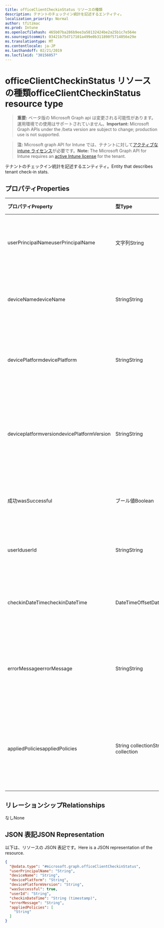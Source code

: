 ```yaml
---
title: officeClientCheckinStatus リソースの種類
description: テナントのチェックイン統計を記述するエンティティ。
localization_priority: Normal
author: tfitzmac
ms.prod: Intune
ms.openlocfilehash: 465b07ba286b9ee3a58132424be2a25b1c7e564e
ms.sourcegitcommit: 03421b75d717101a499e0b311890f5714056e29e
ms.translationtype: MT
ms.contentlocale: ja-JP
ms.lasthandoff: 02/21/2019
ms.locfileid: "30156057"
---
```

# <a name="officeclientcheckinstatus-resource-type"></a><span data-ttu-id="da6c7-103">officeClientCheckinStatus リソースの種類</span><span class="sxs-lookup"><span data-stu-id="da6c7-103">officeClientCheckinStatus resource type</span></span>

> <span data-ttu-id="da6c7-104">**重要:** ベータ版の Microsoft Graph api は変更される可能性があります。運用環境での使用はサポートされていません。</span><span class="sxs-lookup"><span data-stu-id="da6c7-104">**Important:** Microsoft Graph APIs under the /beta version are subject to change; production use is not supported.</span></span>

> <span data-ttu-id="da6c7-105">**注:** Microsoft graph API for Intune では、テナントに対して[アクティブな intune ライセンス](https://go.microsoft.com/fwlink/?linkid=839381)が必要です。</span><span class="sxs-lookup"><span data-stu-id="da6c7-105">**Note:** The Microsoft Graph API for Intune requires an [active Intune license](https://go.microsoft.com/fwlink/?linkid=839381) for the tenant.</span></span>

<span data-ttu-id="da6c7-106">テナントのチェックイン統計を記述するエンティティ。</span><span class="sxs-lookup"><span data-stu-id="da6c7-106">Entity that describes  tenant check-in stats.</span></span>
## <a name="properties"></a><span data-ttu-id="da6c7-107">プロパティ</span><span class="sxs-lookup"><span data-stu-id="da6c7-107">Properties</span></span>
|<span data-ttu-id="da6c7-108">プロパティ</span><span class="sxs-lookup"><span data-stu-id="da6c7-108">Property</span></span>|<span data-ttu-id="da6c7-109">型</span><span class="sxs-lookup"><span data-stu-id="da6c7-109">Type</span></span>|<span data-ttu-id="da6c7-110">説明</span><span class="sxs-lookup"><span data-stu-id="da6c7-110">Description</span></span>|
|:---|:---|:---|
|<span data-ttu-id="da6c7-111">userPrincipalName</span><span class="sxs-lookup"><span data-stu-id="da6c7-111">userPrincipalName</span></span>|<span data-ttu-id="da6c7-112">文字列</span><span class="sxs-lookup"><span data-stu-id="da6c7-112">String</span></span>|<span data-ttu-id="da6c7-113">デバイスを使用したユーザープリンシパル名。</span><span class="sxs-lookup"><span data-stu-id="da6c7-113">User principal name using the device.</span></span>|
|<span data-ttu-id="da6c7-114">deviceName</span><span class="sxs-lookup"><span data-stu-id="da6c7-114">deviceName</span></span>|<span data-ttu-id="da6c7-115">String</span><span class="sxs-lookup"><span data-stu-id="da6c7-115">String</span></span>|<span data-ttu-id="da6c7-116">チェックインしようとしているデバイスの名前。</span><span class="sxs-lookup"><span data-stu-id="da6c7-116">Device name trying to check-in.</span></span>|
|<span data-ttu-id="da6c7-117">devicePlatform</span><span class="sxs-lookup"><span data-stu-id="da6c7-117">devicePlatform</span></span>|<span data-ttu-id="da6c7-118">String</span><span class="sxs-lookup"><span data-stu-id="da6c7-118">String</span></span>|<span data-ttu-id="da6c7-119">チェックインしようとしているデバイスプラットフォーム。</span><span class="sxs-lookup"><span data-stu-id="da6c7-119">Device platform trying to check-in.</span></span>|
|<span data-ttu-id="da6c7-120">deviceplatformversion</span><span class="sxs-lookup"><span data-stu-id="da6c7-120">devicePlatformVersion</span></span>|<span data-ttu-id="da6c7-121">String</span><span class="sxs-lookup"><span data-stu-id="da6c7-121">String</span></span>|<span data-ttu-id="da6c7-122">デバイスプラットフォームのバージョンをチェックインしようとしています。</span><span class="sxs-lookup"><span data-stu-id="da6c7-122">Device platform version trying to check-in.</span></span>|
|<span data-ttu-id="da6c7-123">成功</span><span class="sxs-lookup"><span data-stu-id="da6c7-123">wasSuccessful</span></span>|<span data-ttu-id="da6c7-124">ブール値</span><span class="sxs-lookup"><span data-stu-id="da6c7-124">Boolean</span></span>|<span data-ttu-id="da6c7-125">前回のチェックインが成功した場合。</span><span class="sxs-lookup"><span data-stu-id="da6c7-125">If the last checkin was successful.</span></span>|
|<span data-ttu-id="da6c7-126">userId</span><span class="sxs-lookup"><span data-stu-id="da6c7-126">userId</span></span>|<span data-ttu-id="da6c7-127">String</span><span class="sxs-lookup"><span data-stu-id="da6c7-127">String</span></span>|<span data-ttu-id="da6c7-128">デバイスを使用するユーザー識別子。</span><span class="sxs-lookup"><span data-stu-id="da6c7-128">User identifier using the device.</span></span>|
|<span data-ttu-id="da6c7-129">checkinDateTime</span><span class="sxs-lookup"><span data-stu-id="da6c7-129">checkinDateTime</span></span>|<span data-ttu-id="da6c7-130">DateTimeOffset</span><span class="sxs-lookup"><span data-stu-id="da6c7-130">DateTimeOffset</span></span>|<span data-ttu-id="da6c7-131">前回のデバイスのチェックイン時刻 (UTC)。</span><span class="sxs-lookup"><span data-stu-id="da6c7-131">Last device check-in time in UTC.</span></span>|
|<span data-ttu-id="da6c7-132">errorMessage</span><span class="sxs-lookup"><span data-stu-id="da6c7-132">errorMessage</span></span>|<span data-ttu-id="da6c7-133">String</span><span class="sxs-lookup"><span data-stu-id="da6c7-133">String</span></span>|<span data-ttu-id="da6c7-134">前回のチェックインに関連付けられたエラーメッセージ。</span><span class="sxs-lookup"><span data-stu-id="da6c7-134">Error message if any associated for the last checkin.</span></span>|
|<span data-ttu-id="da6c7-135">appliedPolicies</span><span class="sxs-lookup"><span data-stu-id="da6c7-135">appliedPolicies</span></span>|<span data-ttu-id="da6c7-136">String collection</span><span class="sxs-lookup"><span data-stu-id="da6c7-136">String collection</span></span>|<span data-ttu-id="da6c7-137">前回のチェックインとしてデバイスに配信されたポリシーの一覧です。</span><span class="sxs-lookup"><span data-stu-id="da6c7-137">List of policies delivered to the device as last checkin.</span></span>|

## <a name="relationships"></a><span data-ttu-id="da6c7-138">リレーションシップ</span><span class="sxs-lookup"><span data-stu-id="da6c7-138">Relationships</span></span>
<span data-ttu-id="da6c7-139">なし</span><span class="sxs-lookup"><span data-stu-id="da6c7-139">None</span></span>

## <a name="json-representation"></a><span data-ttu-id="da6c7-140">JSON 表記</span><span class="sxs-lookup"><span data-stu-id="da6c7-140">JSON Representation</span></span>
<span data-ttu-id="da6c7-141">以下は、リソースの JSON 表記です。</span><span class="sxs-lookup"><span data-stu-id="da6c7-141">Here is a JSON representation of the resource.</span></span>
<!-- {
  "blockType": "resource",
  "keyProperty": "id",
  "@odata.type": "microsoft.graph.officeClientCheckinStatus"
}
-->
``` json
{
  "@odata.type": "#microsoft.graph.officeClientCheckinStatus",
  "userPrincipalName": "String",
  "deviceName": "String",
  "devicePlatform": "String",
  "devicePlatformVersion": "String",
  "wasSuccessful": true,
  "userId": "String",
  "checkinDateTime": "String (timestamp)",
  "errorMessage": "String",
  "appliedPolicies": [
    "String"
  ]
}
```




